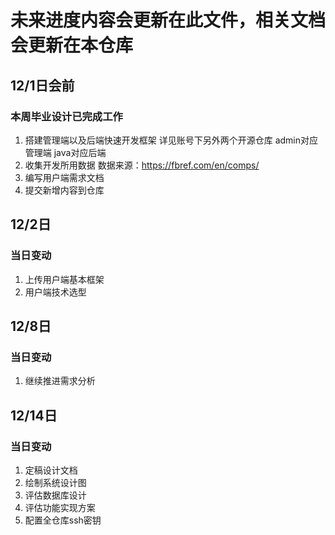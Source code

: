 # 未来进度内容会更新在此文件，相关文档会更新在本仓库
## 12/1日会前

### 本周毕业设计已完成工作

1. 搭建管理端以及后端快速开发框架 详见账号下另外两个开源仓库 admin对应管理端 java对应后端
2. 收集开发所用数据 数据来源：https://fbref.com/en/comps/
3. 编写用户端需求文档
4. 提交新增内容到仓库

## 12/2日

### 当日变动
1. 上传用户端基本框架
2. 用户端技术选型

## 12/8日

### 当日变动
1. 继续推进需求分析

## 12/14日

### 当日变动
1. 定稿设计文档
2. 绘制系统设计图
3. 评估数据库设计
4. 评估功能实现方案
5. 配置全仓库ssh密钥
